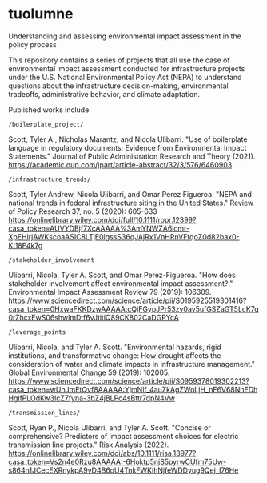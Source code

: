 # tuolumne
Understanding and assessing environmental impact assessment in the policy process

This repository contains a series of projects that all use the case of environmental impact assessment conducted for infrastructure projects under the U.S. National Environmental Policy Act (NEPA) to understand questions about the infrastructure decision-making, environmental tradeoffs, administrative behavior, and climate adaptation.

Published works include:

    /boilerplate_project/

   Scott, Tyler A., Nicholas Marantz, and Nicola Ulibarri. "Use of boilerplate language in regulatory documents: Evidence from Environmental Impact Statements." Journal of Public Administration Research and Theory (2021). https://academic.oup.com/jpart/article-abstract/32/3/576/6460903


    /infrastructure_trends/

   Scott, Tyler Andrew, Nicola Ulibarri, and Omar Perez Figueroa. "NEPA and national trends in federal infrastructure siting in the United States." Review of Policy Research 37, no. 5 (2020): 605-633 https://onlinelibrary.wiley.com/doi/full/10.1111/ropr.12399?casa_token=AUVYDBjf7XcAAAAA%3AmYNWZA6icmr-XpEHlrjAWKscoaASIC8LTjE0lgssS36qJAjRx1VnHRnVFtqoZ0d82bax0-KI18F4k7g

    /stakeholder_involvement

   Ulibarri, Nicola, Tyler A. Scott, and Omar Perez-Figueroa. "How does stakeholder involvement affect environmental impact assessment?." Environmental Impact Assessment Review 79 (2019): 106309. https://www.sciencedirect.com/science/article/pii/S0195925519301416?casa_token=0HxwaFKKDzwAAAAA:cQjFGypJPr53zv0av5ufGSZaGT5LcK7q0rZhcxEwS06shwlmDtf6vJtitiQ89CK802CaDGPYcA

    /leverage_points

   Ulibarri, Nicola, and Tyler A. Scott. "Environmental hazards, rigid institutions, and transformative change: How drought affects the consideration of water and climate impacts in infrastructure management." Global Environmental Change 59 (2019): 102005. https://www.sciencedirect.com/science/article/pii/S0959378019302213?casa_token=wUhJmEtQvf8AAAAA:YjmNlf_4auZkAgZWoLjH_nF6V68NhEDhHgifPLOdKw3IcZ7fyna-3bZ4jBLPc4sBttr7dpN4Vw

    /transmission_lines/

Scott, Ryan P., Nicola Ulibarri, and Tyler A. Scott. "Concise or comprehensive? Predictors of impact assessment choices for electric transmission line projects." Risk Analysis (2022). https://onlinelibrary.wiley.com/doi/abs/10.1111/risa.13977?casa_token=Vs2n4e0Rzu8AAAAA:-6Hoktp5njS5pyrwCUfm75Uw-s864n1JCecEXRnykpA9vD4B6oU4TnkFWKihNjfeWDDyug9Qej_I76He


